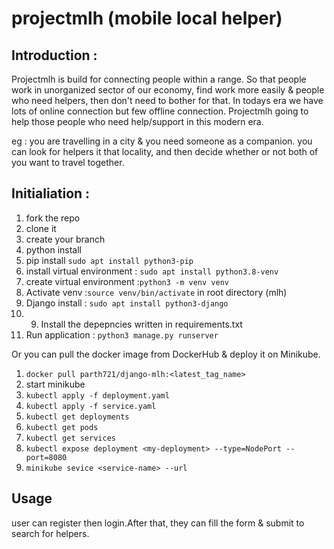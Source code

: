 # projectmlh (mobile local helper)

## Introduction :
Projectmlh is build for connecting people within a range. So that people work in unorganized sector of our economy, find work more easily & people who need helpers, then don't need to bother for that.
In todays era we have lots of online connection but few offline connection. Projectmlh going to help those people who need help/support in this modern era. 

eg : you are travelling in a city & you need someone as a companion. you can look for helpers it that locality, and then decide whether or not both of you want to travel together.


## Initialiation :

1. fork the repo
2. clone it
3. create your branch
4. python install
5. pip install `sudo apt install python3-pip`
6. install virtual environment : `sudo apt install python3.8-venv`
7. create virtual environment :`python3 -m venv venv`
8. Activate venv :`source venv/bin/activate` in root directory (mlh)
9. Django install : `sudo apt install python3-django`  
10. 9. Install the depepncies written in requirements.txt
11. Run application : `python3 manage.py runserver`

Or you can pull the docker image from DockerHub & deploy it on Minikube.

1. `docker pull parth721/django-mlh:<latest_tag_name>`
2. start minikube
3. `kubectl apply -f deployment.yaml`
4. `kubectl apply -f service.yaml`
5. `kubectl get deployments`
6. `kubectl get pods`
7. `kubectl get services`
8. `kubectl expose deployment <my-deployment> --type=NodePort --port=8080`
9. `minikube sevice <service-name> --url`

## Usage
user can register then login.After that, they can fill the form & submit to search for helpers.
